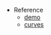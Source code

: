 - Reference
  - [demo](https://bl.ocks.org/yanhann10/c6aca84da4b531177419f51a4eced369/3b995ddad60a98f1e32b52302be37ff722af8c0b)
  - [curves](https://observablehq.com/@d3/curves)